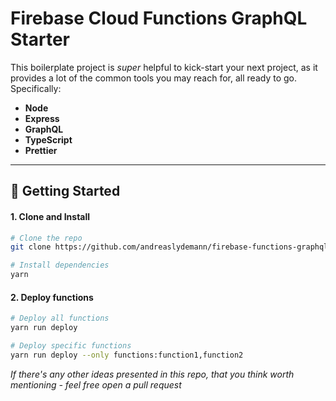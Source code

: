 # Firebase Cloud Functions GraphQL Starter

This boilerplate project is _super_ helpful to kick-start your next project, as it provides a lot of the common tools you may reach for, all ready to go. Specifically:

- **Node**
- **Express**
- **GraphQL**
- **TypeScript**
- **Prettier**

---

## 🚀 Getting Started

#### 1. Clone and Install

```bash
# Clone the repo
git clone https://github.com/andreaslydemann/firebase-functions-graphql-ts-starter.git

# Install dependencies
yarn
```

#### 2. Deploy functions

```bash
# Deploy all functions
yarn run deploy

# Deploy specific functions
yarn run deploy --only functions:function1,function2
```

_If there's any other ideas presented in this repo, that you think worth mentioning - feel free open a pull request_
